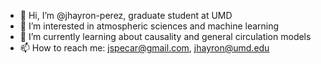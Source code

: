 - 👋 Hi, I’m @jhayron-perez, graduate student at UMD
- 👀 I’m interested in atmospheric sciences and machine learning
- 🌱 I’m currently learning about causality and general circulation models
- 📫 How to reach me: jspecar@gmail.com, jhayron@umd.edu

<!---
jhayron-perez/jhayron-perez is a ✨ special ✨ repository because its `README.md` (this file) appears on your GitHub profile.
You can click the Preview link to take a look at your changes.
--->
